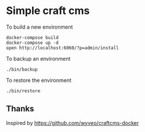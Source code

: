 # Simple craft cms

To build a new environment

```
docker-compose build
docker-compose up -d
open http://localhost:6060/?p=admin/install
```

To backup an environment

```
./bin/backup
```

To restore the environment

```
./bin/restore
```

## Thanks

Inspired by https://github.com/wyveo/craftcms-docker